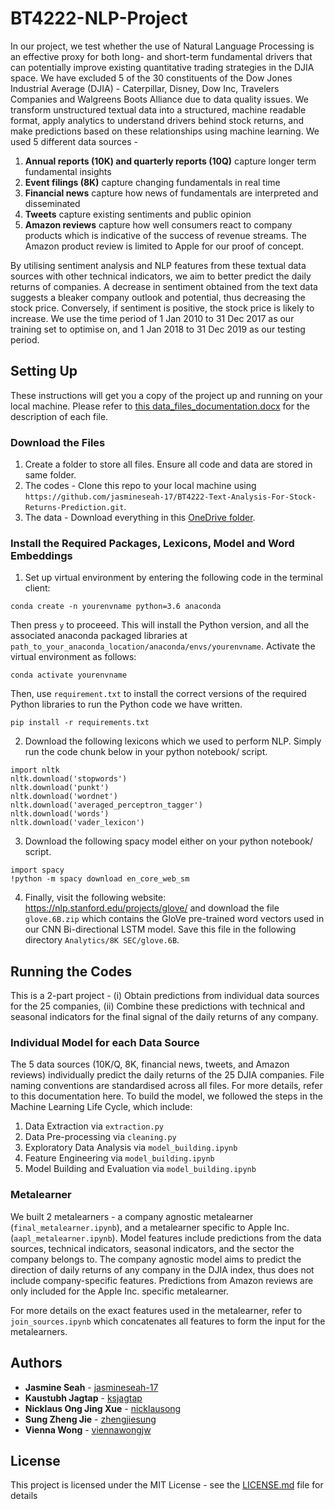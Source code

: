 # BT4222-NLP-Project

In our project, we test whether the use of Natural Language Processing is an effective proxy for both long- and short-term fundamental drivers that can potentially improve existing quantitative trading strategies in the DJIA space. We have excluded 5 of the 30 constituents of the Dow Jones Industrial Average (DJIA) - Caterpillar, Disney, Dow Inc, Travelers Companies and Walgreens Boots Alliance due to data quality issues. We transform unstructured textual data into a structured, machine readable format, apply analytics to understand drivers behind stock returns, and make predictions based on these relationships using machine learning. We used 5 different data sources - 
1. __Annual reports (10K) and quarterly reports (10Q)__ capture longer term fundamental insights
2. __Event filings (8K)__ capture changing fundamentals in real time
3. __Financial news__ capture how news of fundamentals are interpreted and disseminated
4. __Tweets__ capture existing sentiments and public opinion
5. __Amazon reviews__ capture how well consumers react to company products which is indicative of the success of revenue streams. The Amazon product review is limited to Apple for our proof of concept. 

By utilising sentiment analysis and NLP features from these textual data sources with other technical indicators, we aim to better predict the daily returns of companies. A decrease in sentiment obtained from the text data suggests a bleaker company outlook and potential, thus decreasing the stock price. Conversely, if sentiment is positive, the stock price is likely to increase.  We use the time period of 1 Jan 2010 to 31 Dec 2017 as our training set to optimise on, and 1 Jan 2018 to 31 Dec 2019 as our testing period. 

## Setting Up
These instructions will get you a copy of the project up and running on your local machine. Please refer to <a href="http://recordit.co/" target="_blank">this data_files_documentation.docx</a> for the description of each file.

### Download the Files
1. Create a folder to store all files. Ensure all code and data are stored in same folder.
2. The codes - Clone this repo to your local machine using `https://github.com/jasmineseah-17/BT4222-Text-Analysis-For-Stock-Returns-Prediction.git`.
3. The data - Download everything in this <a href="http://recordit.co/" target="_blank">OneDrive folder</a>.

### Install the Required Packages, Lexicons, Model and Word Embeddings
1. Set up virtual environment by entering the following code in the terminal client:
```
conda create -n yourenvname python=3.6 anaconda
``` 
Then press `y` to proceeed. This will install the Python version, and all the associated anaconda packaged libraries at `path_to_your_anaconda_location/anaconda/envs/yourenvname`.
Activate the virtual environment as follows:
```
conda activate yourenvname
```
Then, use `requirement.txt` to install the correct versions of the required Python libraries to run the Python code we have written.
```
pip install -r requirements.txt
```
2. Download the following lexicons which we used to perform NLP. Simply run the code chunk below in your python notebook/ script.
``` 
import nltk
nltk.download('stopwords')
nltk.download('punkt')
nltk.download('wordnet')
nltk.download('averaged_perceptron_tagger')
nltk.download('words')
nltk.download('vader_lexicon')
```
3. Download the following spacy model either on your python notebook/ script.
```
import spacy
!python -m spacy download en_core_web_sm
```
4. Finally, visit the following website: https://nlp.stanford.edu/projects/glove/ and download the file `glove.6B.zip` which contains the GloVe pre-trained word vectors used in our CNN Bi-directional LSTM model. Save this file in the following directory `Analytics/8K SEC/glove.6B`.

## Running the Codes
This is a 2-part project - (i) Obtain predictions from individual data sources for the 25 companies, (ii) Combine these predictions with technical and seasonal indicators for the final signal of the daily returns of any company.

### Individual Model for each Data Source
The 5 data sources (10K/Q, 8K, financial news, tweets, and Amazon reviews) individually predict the daily returns of the 25 DJIA companies. File naming conventions are standardised across all files. For more details, refer to this documentation here. To build the model, we followed the steps in the Machine Learning Life Cycle, which include:
1. Data Extraction via `extraction.py`
2. Data Pre-processing via `cleaning.py`
3. Exploratory Data Analysis via `model_building.ipynb`
4. Feature Engineering via `model_building.ipynb`
5. Model Building and Evaluation via `model_building.ipynb`

### Metalearner
We built 2 metalearners - a company agnostic metalearner (`final_metalearner.ipynb`), and a metalearner specific to Apple Inc. (`aapl_metalearner.ipynb`). Model features include predictions from the data sources, technical indicators, seasonal indicators, and the sector the company belongs to. The company agnostic model aims to predict the direction of daily returns of any company in the DJIA index, thus does not include company-specific features. Predictions from Amazon reviews are only included for the Apple Inc. specific metalearner.

For more details on the exact features used in the metalearner, refer to `join_sources.ipynb` which concatenates all features to form the input for the metalearners.

## Authors

* **Jasmine Seah** - [jasmineseah-17](https://github.com/jasmineseah-17)
* **Kaustubh Jagtap** - [ksjagtap](https://github.com/ksjagtap)
* **Nicklaus Ong Jing Xue** - [nicklausong](https://github.com/nicklausong)
* **Sung Zheng Jie** - [zhengjiesung](https://github.com/zhengjiesung)
* **Vienna Wong** - [viennawongjw](https://github.com/Viennawongjw)

## License

This project is licensed under the MIT License - see the [LICENSE.md](LICENSE.md) file for details
